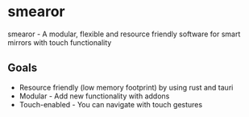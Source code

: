 # smearor

smearor - A modular, flexible and resource friendly software for smart mirrors with touch functionality

## Goals

* Resource friendly (low memory footprint) by using rust and tauri
* Modular - Add new functionality with addons
* Touch-enabled - You can navigate with touch gestures
